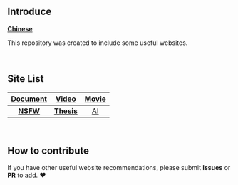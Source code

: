 ## Introduce
[**Chinese**](./Chinese.md)

This repository was created to include some useful websites.

<br>

## Site List

|[Document](../docs/document.md)|[Video](../docs/video.md)|[Movie](../docs/movie.md)|
|:---:|:---:|:---:|
|[**NSFW**](../docs/nsfw.md)|[**Thesis**](../docs/thesis.md)|[AI](../docs/ai.md)|

<br>

## How to contribute
If you have other useful website recommendations, please submit **Issues** or **PR** to add. :heart: